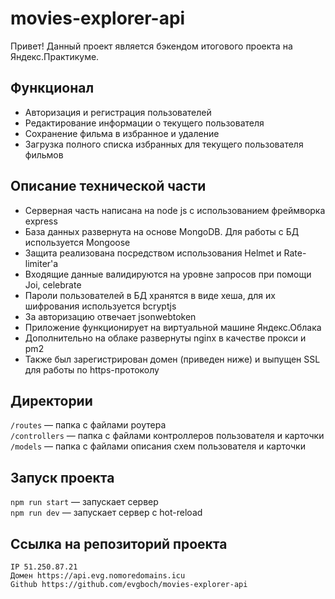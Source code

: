 # movies-explorer-api

Привет! Данный проект является бэкендом итогового проекта на Яндекс.Практикуме.

## Функционал

* Авторизация и регистрация пользователей
* Редактирование информации о текущего пользователя
* Сохранение фильма в избранное и удаление
* Загрузка полного списка избранных для текущего пользователя фильмов

## Описание технической части

* Серверная часть написана на node js с использованием фреймворка express
* База данных развернута на основе MongoDB. Для работы с БД используется Mongoose
* Защита реализована посредством использования Helmet и Rate-limiter'a
* Входящие данные валидируются на уровне запросов при помощи Joi, celebrate
* Пароли пользователей в БД хранятся в виде хеша, для их шифрования используется bcryptjs
* За авторизацию отвечает jsonwebtoken
* Приложение функционирует на виртуальной машине Яндекс.Облака
* Дополнительно на облаке развернуты nginx в качестве прокси и pm2
* Также был зарегистрирован домен (приведен ниже) и выпущен SSL для работы по https-протоколу

## Директории

`/routes` — папка с файлами роутера  
`/controllers` — папка с файлами контроллеров пользователя и карточки   
`/models` — папка с файлами описания схем пользователя и карточки  
  
## Запуск проекта

`npm run start` — запускает сервер   
`npm run dev` — запускает сервер с hot-reload

## Ссылка на репозиторий проекта

```
IP 51.250.87.21
Домен https://api.evg.nomoredomains.icu
Github https://github.com/evgboch/movies-explorer-api
```
